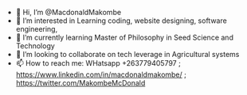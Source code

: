- 👋 Hi, I’m @MacdonaldMakombe
- 👀 I’m interested in Learning coding, website designing, software engineering, 
- 🌱 I’m currently learning Master of Philosophy in Seed Science and Technology
- 💞️ I’m looking to collaborate on tech leverage in Agricultural systems
- 📫 How to reach me: WHatsapp +263779405797 ; https://www.linkedin.com/in/macdonaldmakombe/ ; https://twitter.com/MakombeMcDonald
<!---
MacdonaldMakombe/MacdonaldMakombe is a ✨ special ✨ repository because its `README.md` (this file) appears on your GitHub profile.
You can click the Preview link to take a look at your changes.
--->

